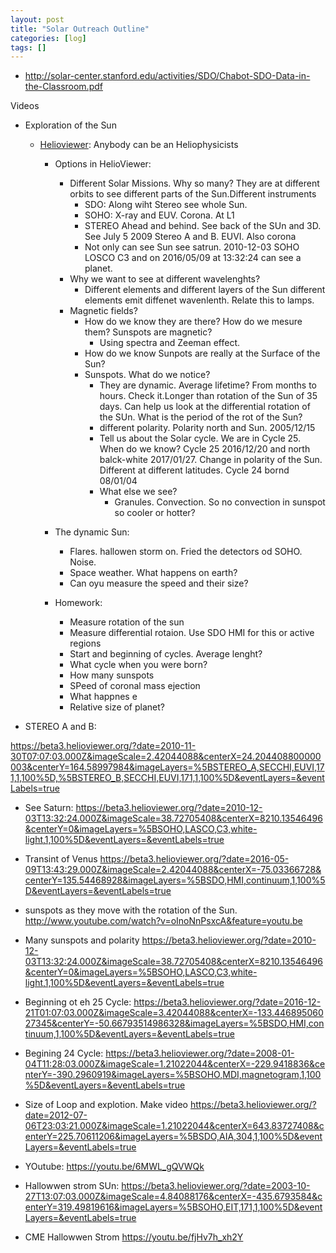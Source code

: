 ```yaml
---
layout: post
title: "Solar Outreach Outline"
categories: [log]
tags: []
---
```




- http://solar-center.stanford.edu/activities/SDO/Chabot-SDO-Data-in-the-Classroom.pdf


Videos

- Exploration of the Sun
	- [Helioviewer](https://www.helioviewer.org/): Anybody can be an Heliophysicists 
		- Options in HelioViewer:
			- Different Solar Missions. Why so many? They are at different orbits to see different parts of the Sun.Different instruments
				- SDO: Along wiht Stereo see whole Sun.  
				- SOHO: X-ray and EUV. Corona. At L1
				- STEREO Ahead and behind. See back of the SUn and 3D. See July 5 2009 Stereo A and B. EUVI. Also corona
				- Not only can see Sun see satrun.  2010-12-03 SOHO LOSCO C3 and on 2016/05/09 at 13:32:24 can see a planet. 
			- Why we want to see at different wavelenghts?
				- Different elements and different layers of the Sun different elements emit diffenet wavenlenth. Relate this to lamps. 
			- Magnetic fields?
				- How do we know they are there? How do we mesure them?  Sunspots are magnetic?
					- Using spectra and Zeeman effect. 
				- How do we know Sunpots are really at the Surface of the Sun? 
				- Sunspots. What do we notice?
					- They are dynamic. Average lifetime? From months to hours. Check it.Longer than rotation of the Sun of 35 days. Can help us look at the differential rotation of the SUn. What is the period of the rot of the Sun? 
					- different polarity. Polarity north and Sun. 2005/12/15
					- Tell us about the Solar cycle. We are in Cycle 25. When do we know?  Cycle 25 2016/12/20 and north balck-white 2017/01/27. Change in polarity of the Sun. Different at different latitudes. Cycle 24 bornd 08/01/04
					- What else we see?
						- Granules. Convection. So no convection in sunspot so cooler or hotter?
		- The dynamic Sun:
			- Flares. hallowen storm on. Fried the detectors od SOHO. Noise. 
			- Space weather. What happens on earth?
			- Can oyu measure the speed and their size?

		- Homework:
			- Measure rotation of the sun
			- Measure differential rotaion. Use SDO HMI for this or active regions
			- Start and beginning of cycles. Average lenght?
			- What cycle when you were born?
			- How many sunspots
			- SPeed of coronal mass ejection
			- What happnes e 
			- Relative size of planet?


- STEREO A and B: 

https://beta3.helioviewer.org/?date=2010-11-30T07:07:03.000Z&imageScale=2.42044088&centerX=24.204408800000003&centerY=164.58997984&imageLayers=%5BSTEREO_A,SECCHI,EUVI,171,1,100%5D,%5BSTEREO_B,SECCHI,EUVI,171,1,100%5D&eventLayers=&eventLabels=true

- See Saturn: 
https://beta3.helioviewer.org/?date=2010-12-03T13:32:24.000Z&imageScale=38.72705408&centerX=8210.13546496&centerY=0&imageLayers=%5BSOHO,LASCO,C3,white-light,1,100%5D&eventLayers=&eventLabels=true

- Transint of Venus
https://beta3.helioviewer.org/?date=2016-05-09T13:43:29.000Z&imageScale=2.42044088&centerX=-75.03366728&centerY=135.54468928&imageLayers=%5BSDO,HMI,continuum,1,100%5D&eventLayers=&eventLabels=true

- sunspots as they move with the rotation of the Sun. 
http://www.youtube.com/watch?v=oInoNnPsxcA&feature=youtu.be


- Many sunspots and polarity
https://beta3.helioviewer.org/?date=2010-12-03T13:32:24.000Z&imageScale=38.72705408&centerX=8210.13546496&centerY=0&imageLayers=%5BSOHO,LASCO,C3,white-light,1,100%5D&eventLayers=&eventLabels=true



- Beginning ot eh 25 Cycle:
https://beta3.helioviewer.org/?date=2016-12-21T01:07:03.000Z&imageScale=3.42044088&centerX=-133.44689506027345&centerY=-50.66793514986328&imageLayers=%5BSDO,HMI,continuum,1,100%5D&eventLayers=&eventLabels=true

- Begining 24 Cycle:
https://beta3.helioviewer.org/?date=2008-01-04T11:28:03.000Z&imageScale=1.21022044&centerX=-229.9418836&centerY=-390.2960919&imageLayers=%5BSOHO,MDI,magnetogram,1,100%5D&eventLayers=&eventLabels=true

- Size of Loop and explotion. Make video
https://beta3.helioviewer.org/?date=2012-07-06T23:03:21.000Z&imageScale=1.21022044&centerX=643.83727408&centerY=225.70611206&imageLayers=%5BSDO,AIA,304,1,100%5D&eventLayers=&eventLabels=true

- YOutube:
https://youtu.be/6MWL_gQVWQk

- Hallowwen strom SUn:
https://beta3.helioviewer.org/?date=2003-10-27T13:07:03.000Z&imageScale=4.84088176&centerX=-435.6793584&centerY=319.49819616&imageLayers=%5BSOHO,EIT,171,1,100%5D&eventLayers=&eventLabels=true

- CME Hallowwen Strom
https://youtu.be/fjHv7h_xh2Y
